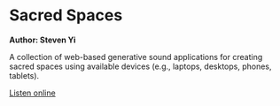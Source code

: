 # Sacred Spaces

**Author: Steven Yi**

A collection of web-based generative sound applications for creating sacred spaces using 
available devices (e.g., laptops, desktops, phones, tablets). 


[Listen online](https://kunstmusik.github.io/sacred-spaces)
